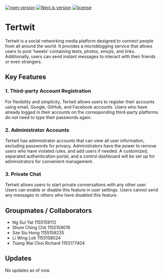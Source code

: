 [![npm version](https://img.shields.io/npm/v/YOUR_PACKAGE_NAME.svg?style=flat)](https://www.npmjs.com/package/YOUR_PACKAGE_NAME)
[![Next.js version](https://img.shields.io/badge/Next.js-v13.3.0-blue)](https://nextjs.org/)
[![license](https://img.shields.io/badge/license-MIT-green)](https://opensource.org/licenses/MIT)

# Tertwit

Tertwit is a social networking media platform designed to connect people from all around the world. It provides a microblogging service that allows users to post ‘tweets’ containing texts, photos, emojis, and links. Additionally, users can send instant messages to interact with their friends or even strangers. 

## Key Features

### 1. Third-party Account Registration

For flexibility and simplicity, Tertwit allows users to register their accounts using email, Google, GitHub, and Facebook accounts. Users who have already logged in their accounts on the corresponding third-party platforms do not need to type their passwords again.

### 2. Administrator Accounts

Tertwit has administrator accounts that can view all user information, excluding passwords for privacy. Administrators have the power to remove users who have violated rules, and add users if needed. A customized, separated authentication portal, and a control dashboard will be set up for administrators for convenient management.

### 3. Private Chat

Tertwit allows users to start private conversations with any other user. Users can enable or disable this feature in user settings. Users cannot send any messages to others who have disabled this feature.

## Groupmates / Collaborators

- Ng Sui Yat 1155159112 
- Shum Ching Chit 1155159019 
- Sze Siu Hong 1155159235 
- Li Wing Lok 1155158024 
- Tsang Wai Choi Richard 1155177404

## Updates

No updates as of now.
